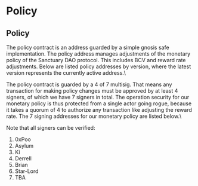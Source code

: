 # Policy

## Policy

The policy contract is an address guarded by a simple gnosis safe implementation. The policy address manages adjustments of the monetary policy of the Sanctuary DAO protocol. This includes BCV and reward rate adjustments. Below are listed policy addresses by version, where the latest version represents the currently active address.\


The policy contract is guarded by a 4 of 7 multisig. That means any transaction for making policy changes must be approved by at least 4 signers, of which we have 7 signers in total. The operation security for our monetary policy is thus protected from a single actor going rogue, because it takes a quorum of 4 to authorize any transaction like adjusting the reward rate. The 7 signing addresses for our monetary policy are listed below.\


Note that all signers can be verified:

1. 0xPoo
2. Asylum
3. Ki
4. Derrell
5. Brian
6. Star-Lord
7. TBA
